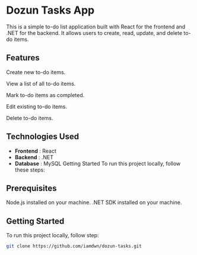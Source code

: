 # Dozun Tasks App
This is a simple to-do list application built with React for the frontend and .NET for the backend. It allows users to create, read, update, and delete to-do items.

## Features
Create new to-do items.

View a list of all to-do items.

Mark to-do items as completed.

Edit existing to-do items.

Delete to-do items.
## Technologies Used
- **Frontend** : React
- **Backend** : .NET
- **Database** : MySQL
Getting Started
To run this project locally, follow these steps:

## Prerequisites
Node.js installed on your machine.
.NET SDK installed on your machine.

## Getting Started

To run this project locally, follow step:

```bash
git clone https://github.com/iamdwn/dozun-tasks.git
